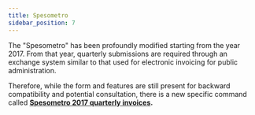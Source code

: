 ```yaml
---
title: Spesometro 
sidebar_position: 7
---
```


The "Spesometro" has been profoundly modified starting from the year 2017. From that year, quarterly submissions are required through an exchange system similar to that used for electronic invoicing for public administration.

Therefore, while the form and features are still present for backward compatibility and potential consultation, there is a new specific command called **[Spesometro 2017 quarterly invoices](/docs/finance-area/declarations/declarations/spesometro-2017-quarterly).**